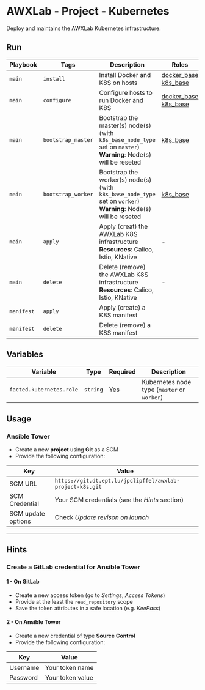 # AWXLab - Project - Kubernetes

Deploy and maintains the AWXLab Kubernetes infrastructure.

## Run

|Playbook|Tags|Description|Roles|
|--------|----|-----------|-----|
|`main`|`install`|Install Docker and K8S on hosts|[docker_base](https://git.dt.ept.lu/jpclipffel/awxlab-roles-common/tree/master/docker_base)<br>[k8s_base](https://git.dt.ept.lu/jpclipffel/awxlab-roles-common/tree/master/k8s_base)|
|`main`|`configure`|Configure hosts to run Docker and K8S|[docker_base](https://git.dt.ept.lu/jpclipffel/awxlab-roles-common/tree/master/docker_base)<br>[k8s_base](https://git.dt.ept.lu/jpclipffel/awxlab-roles-common/tree/master/k8s_base)|
|`main`|`bootstrap_master`|Bootstrap the master(s) node(s) (with `k8s_base_node_type` set on `master`)<br>**Warning**: Node(s) will be reseted|[k8s_base](https://git.dt.ept.lu/jpclipffel/awxlab-roles-common/tree/master/k8s_base)|
|`main`|`bootstrap_worker`|Bootstrap the worker(s) node(s) (with `k8s_base_node_type` set on `worker`)<br>**Warning**: Node(s) will be reseted|[k8s_base](https://git.dt.ept.lu/jpclipffel/awxlab-roles-common/tree/master/k8s_base)|
|`main`|`apply`|Apply (creat) the AWXLab K8S infrastructure<br>**Resources**: Calico, Istio, KNative|-|
|`main`|`delete`|Delete (remove) the AWXLab K8S infrastructure<br>**Resources**: Calico, Istio, KNative|-|
|`manifest`|`apply`|Apply (create) a K8S manifest|
|`manifest`|`delete`|Delete (remove) a K8S manifest|

## Variables

|Variable|Type|Required|Description|
|--------|----|--------|-----------|
|`facted.kubernetes.role`|`string`|Yes|Kubernetes node type (`master` or `worker`)|

## Usage

### Ansible Tower

* Create a new **project** using **Git** as a SCM
* Provide the following configuration:

|Key|Value|
|---|-----|
|SCM URL|`https://git.dt.ept.lu/jpclipffel/awxlab-project-k8s.git`|
|SCM Credential|Your SCM credentials (see the *Hints* section)|
|SCM update options|Check *Update revison on launch*|

---

## Hints

### Create a GitLab credential for Ansible Tower

#### 1 - On GitLab

* Create a new access token (go to *Settings*, *Access Tokens*)
* Provide at the least the `read_repository` scope
* Save the token attributes in a safe location (e.g. *KeePass*)

#### 2 - On Ansible Tower

* Create a new credential of type **Source Control**
* Provide the following configuration:

|Key|Value|
|---|-----|
|Username|Your token name|
|Password|Your token value|
